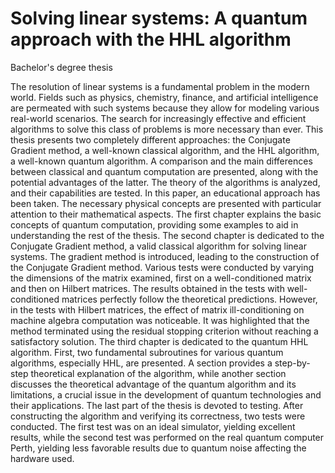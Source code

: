 # Solving linear systems: A quantum approach with the HHL algorithm
 Bachelor's degree thesis

The resolution of linear systems is a fundamental problem in the modern world. Fields such as physics, chemistry, finance, and artificial intelligence are permeated with such systems because they allow for modeling various real-world scenarios. The search for increasingly effective and efficient algorithms to solve this class of problems is more necessary than ever. This thesis presents two completely different approaches: the Conjugate Gradient method, a well-known classical algorithm, and the HHL algorithm, a well-known quantum algorithm. A comparison and the main differences between classical and quantum computation are presented, along with the potential advantages of the latter. The theory of the algorithms is analyzed, and their capabilities are tested.
In this paper, an educational approach has been taken. The necessary physical concepts are presented with particular attention to their mathematical aspects. The first chapter explains the basic concepts of quantum computation, providing some examples to aid in understanding the rest of the thesis. The second chapter is dedicated to the Conjugate Gradient method, a valid classical algorithm for solving linear systems. The gradient method is introduced, leading to the construction of the Conjugate Gradient method. Various tests were conducted by varying the dimensions of the matrix examined, first on a well-conditioned matrix and then on Hilbert matrices. The results obtained in the tests with well-conditioned matrices perfectly follow the theoretical predictions. However, in the tests with Hilbert matrices, the effect of matrix ill-conditioning on machine algebra computation was noticeable. It was highlighted that the method terminated using the residual stopping criterion without reaching a satisfactory solution.
The third chapter is dedicated to the quantum HHL algorithm. First, two fundamental subroutines for various quantum algorithms, especially HHL, are presented. A section provides a step-by-step theoretical explanation of the algorithm, while another section discusses the theoretical advantage of the quantum algorithm and its limitations, a crucial issue in the development of quantum technologies and their applications. The last part of the thesis is devoted to testing. After constructing the algorithm and verifying its correctness, two tests were conducted. The first test was on an ideal simulator, yielding excellent results, while the second test was performed on the real quantum computer Perth, yielding less favorable results due to quantum noise affecting the hardware used.
